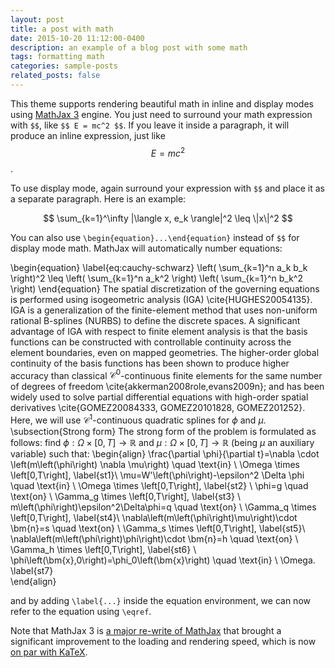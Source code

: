 ```yaml
---
layout: post
title: a post with math
date: 2015-10-20 11:12:00-0400
description: an example of a blog post with some math
tags: formatting math
categories: sample-posts
related_posts: false
---
```


This theme supports rendering beautiful math in inline and display modes using [MathJax 3](https://www.mathjax.org/) engine. You just need to surround your math expression with `$$`, like `$$ E = mc^2 $$`. If you leave it inside a paragraph, it will produce an inline expression, just like $$ E = mc^2 $$.

To use display mode, again surround your expression with `$$` and place it as a separate paragraph. Here is an example:

$$
\sum_{k=1}^\infty |\langle x, e_k \rangle|^2 \leq \|x\|^2
$$

You can also use `\begin{equation}...\end{equation}` instead of `$$` for display mode math.
MathJax will automatically number equations:

\begin{equation}
\label{eq:cauchy-schwarz}
\left( \sum_{k=1}^n a_k b_k \right)^2 \leq \left( \sum_{k=1}^n a_k^2 \right) \left( \sum_{k=1}^n b_k^2 \right)
\end{equation}
The spatial discretization of the governing equations is performed using isogeometric analysis (IGA) \cite{HUGHES20054135}. IGA is a generalization of the finite-element method that uses non-uniform rational B-splines (NURBS) to define the discrete spaces. A significant advantage of IGA with respect to finite element analysis is that the basis functions can be constructed with controllable continuity across the element boundaries, even on mapped geometries. The higher-order global continuity of the basis functions has been shown to produce higher accuracy than classical $\mathcal{C}^0$-continuous finite elements for the same number of degrees of freedom \cite{akkerman2008role,evans2009n}; and has been widely used to solve partial differential equations with high-order spatial derivatives \cite{GOMEZ20084333, GOMEZ20101828, GOMEZ201252}. Here, we will use $\mathcal{C}^1$-continuous quadratic splines for $\phi$ and $\mu$.
\subsection{Strong form}
The strong form of the problem is formulated as follows: find $\phi:\Omega \times \left[0,T\right]\rightarrow \mathbb{R}$ and $\mu:\Omega \times \left[0,T\right]\rightarrow \mathbb{R}$ (being $\mu$ an  auxiliary variable) such that:
\begin{align}
    \frac{\partial \phi}{\partial t}=\nabla \cdot \left(m\left(\phi\right) \nabla \mu\right) \quad \text{in} \ \Omega \times \left[0,T\right], \label{st1}\\
    \mu=W'\left(\phi\right)-\epsilon^2 \Delta \phi \quad \text{in} \ \Omega \times \left[0,T\right], \label{st2} \\ 
     \phi=g \quad \text{on} \ \Gamma_g \times \left[0,T\right], \label{st3} \\
    m\left(\phi\right)\epsilon^2\Delta\phi=q \quad \text{on} \ \Gamma_q \times \left[0,T\right], \label{st4}\\
    \nabla\left(m\left(\phi\right)\mu\right)\cdot \bm{n}=s \quad \text{on} \ \Gamma_s \times \left[0,T\right], \label{st5}\\
    \nabla\left(m\left(\phi\right)\phi\right)\cdot \bm{n}=h \quad \text{on} \ \Gamma_h \times \left[0,T\right], \label{st6}  \\
    \phi\left(\bm{x},0\right)=\phi_0\left(\bm{x}\right) \quad \text{in} \ \Omega. \label{st7}  
\end{align}


and by adding `\label{...}` inside the equation environment, we can now refer to the equation using `\eqref`.

Note that MathJax 3 is [a major re-write of MathJax](https://docs.mathjax.org/en/latest/upgrading/whats-new-3.0.html) that brought a significant improvement to the loading and rendering speed, which is now [on par with KaTeX](http://www.intmath.com/cg5/katex-mathjax-comparison.php).
